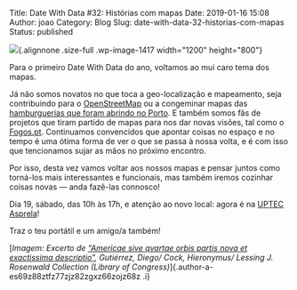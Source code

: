 Title: Date With Data #32: Histórias com mapas
Date: 2019-01-16 15:08
Author: joao
Category: Blog
Slug: date-with-data-32-historias-com-mapas
Status: published

![](http://www.transparenciahackday.org/wp-content/uploads/2019/01/dwd-janeiro2019.png){.alignnone .size-full .wp-image-1417 width="1200" height="800"}

Para o primeiro Date With Data do ano, voltamos ao mui caro tema dos mapas.

Já não somos novatos no que toca a geo-localização e mapeamento, seja contribuindo para o [OpenStreetMap](https://www.openstreetmap.org) ou a congeminar mapas das [hamburguerias que foram abrindo no Porto](https://www.publico.pt/2017/07/23/p3/noticia/o-porto-foi-invadido-por-hamburgueres-1828411). E também somos fãs de projetos que tiram partido de mapas para nos dar novas visões, tal como o [Fogos.pt](https://fogos.pt). Continuamos convencidos que apontar coisas no espaço e no tempo é uma ótima forma de ver o que se passa à nossa volta, e é com isso que tencionamos sujar as mãos no próximo encontro.

Por isso, desta vez vamos voltar aos nossos mapas e pensar juntos como torná-los mais interessantes e funcionais, mas também iremos cozinhar coisas novas — anda fazê-las connosco!

Dia 19, sábado, das 10h às 17h, e atenção ao novo local: agora é na [UPTEC Asprela](https://www.google.pt/maps/place/UPTEC/@41.1774992,-8.6051421,15z/data=!4m5!3m4!1s0x0:0xf2b54d0ff776542c!8m2!3d41.1774992!4d-8.6051421)!

Traz o teu portátil e um amigo/a também!

[*Imagem: Excerto de [“Americae sive qvartae orbis partis nova et exactissima descriptio”](https://www.loc.gov/resource/g3290.ct000342?r=0.578,0.13,0.401,0.326,0), Gutiérrez, Diego/ Cock, Hieronymus/ Lessing J. Rosenwald Collection (Library of Congress)*]{.author-a-es69z88ztfz77zjz82zgxz66zojz68z .i}
